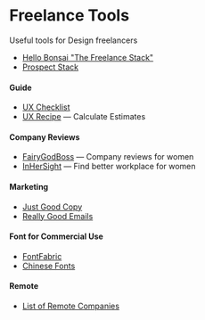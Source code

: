 # Freelance Tools

Useful tools for Design freelancers

* [Hello Bonsai "The Freelance Stack"](https://www.hellobonsai.com/best-freelance-tools)
* [Prospect Stack](https://attach.io/prospect-stack/)

#### Guide ####

* [UX Checklist](http://uxchecklist.github.io/)
* [UX Recipe](http://uxrecipe.github.io/) — Calculate Estimates

#### Company Reviews ####

* [FairyGodBoss](https://fairygodboss.com/) — Company reviews for women
* [InHerSight](https://www.inhersight.com/) — Find better workplace for women

#### Marketing ####

* [Just Good Copy](http://www.goodemailcopy.com/)
* [Really Good Emails](https://reallygoodemails.com/)

#### Font for Commercial Use ####

* [FontFabric](http://www.fontfabric.com/about/)
* [Chinese Fonts](https://chinesefontdesign.com/tag/traditional-chinese-font)

#### Remote ####
* [List of Remote Companies](https://github.com/Casumo/remote-jobs/blob/master/README.md)
